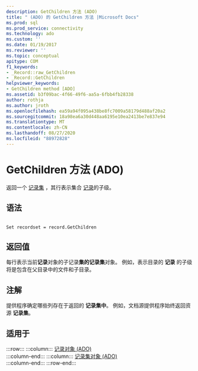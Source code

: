 ```yaml
---
description: GetChildren 方法 (ADO)
title: " (ADO) 的 GetChildren 方法 |Microsoft Docs"
ms.prod: sql
ms.prod_service: connectivity
ms.technology: ado
ms.custom: ''
ms.date: 01/19/2017
ms.reviewer: ''
ms.topic: conceptual
apitype: COM
f1_keywords:
- _Record::raw_GetChildren
- _Record::GetChildren
helpviewer_keywords:
- GetChildren method [ADO]
ms.assetid: b3f09bac-4f66-49f6-aa5a-6fbb4fb28338
author: rothja
ms.author: jroth
ms.openlocfilehash: ea59a94f095a438be8fc7009a58179d488af20a2
ms.sourcegitcommit: 18a98ea6a30d448aa6195e10ea2413be7e837e94
ms.translationtype: MT
ms.contentlocale: zh-CN
ms.lasthandoff: 08/27/2020
ms.locfileid: "88972828"
---
```

# <a name="getchildren-method-ado"></a>GetChildren 方法 (ADO)
返回一个 [记录集](./recordset-object-ado.md) ，其行表示集合 [记录](./record-object-ado.md)的子级。  
  
## <a name="syntax"></a>语法  
  
```  
  
Set recordset = record.GetChildren  
```  
  
## <a name="return-value"></a>返回值  
 每行表示当前**记录**对象的子记录**集的记录集**对象。 例如，表示目录的 **记录** 的子级将是包含在父目录中的文件和子目录。  
  
## <a name="remarks"></a>注解  
 提供程序确定哪些列存在于返回的 **记录集中**。 例如，文档源提供程序始终返回资源 **记录集**。  
  
## <a name="applies-to"></a>适用于  

:::row:::
    :::column:::
        [记录对象 (ADO)](./record-object-ado.md)  
    :::column-end:::
    :::column:::
        [记录集对象 (ADO)](./recordset-object-ado.md)  
    :::column-end:::
:::row-end:::